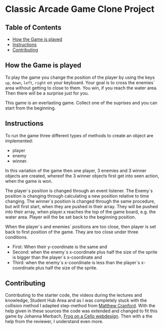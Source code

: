 # Classic Arcade Game Clone Project

## Table of Contents

- [How the Game is played](#howthegameisplayed)
- [Instructions](#instructions)
- [Contributing](#contributing)

## How the Game is played

To play the game you change the position of the player by using the keys `up`, `down`, `left`, `right` on your keyboard. Your goal is to cross the enemies´ area without getting to close to them. You win, if you reach the water area. Then there will be a surprise just for you.

This game is an everlasting game. Collect one of the suprises and you can start from the beginning. 

## Instructions

To run the game three different types of methods to create an object are implemented:
- player
- enemy
- winner.

In this variation of the game then one player, 3 enemies and 3 winner objects are created, whereof the 3 winner objects first get into seen action, when the game is won. 

The player´s position is changed through an event listener. The Enemy´s position is changing through calculating a new position relative to time changing. The winner´s position is changed through the same procedure, but will first start, when they are pushed in their array. They will be pushed into their array, when player.x reaches the top of the game board, e.g. the water area. Player will the be set back to the beginning position.

When the player´s and enemies´ positions are too close, then player is set back to first position of the game. They are too close under three conditions. 
- First: When their y-coordinate is the same and 
- Second: when the enemy´s x-coordinate plus half the size of the sprite is bigger than the player´s x-coordinate and 
- Third: when the enemy´s x-coordinate is less than the player´s x-coordinate plus half the size of the sprite. 

## Contributing

Contributing to the starter code, the videos during the lectures and knowledge, Student Hub Area and as I was completely stuck with the collision method I adapted step-method from [Matthew Cranford](https://matthewcranford.com/category/blog-posts/walkthrough/arcade-game/). With the help given in these sources the code was extended and changed to fit this game by Johanna Merbach, [Frog on a Cello webdesign](https://www.frog-on-a-cello.com). Then with a the help from the reviewer, I understand even more.  


